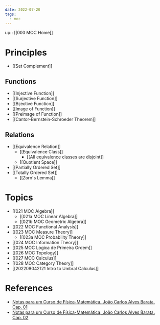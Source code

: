 ```yaml
---
date: 2022-07-20
tags:
  - moc
---
```

up:: [[000 MOC Home]]

# Principles
- [[Set Complement]]

## Functions
- [[Injective Function]]
- [[Surjective Function]]
- [[Bijective Function]]
- [[Image of Function]]
- [[Preimage of Function]]
- [[Cantor-Bernstein-Schroeder Theorem]]

## Relations
- [[Equivalence Relation]]
	- [[Equivalence Class]]
		- [[All equivalence classes are disjoint]]
	- [[Quotient Space]]
- [[Partially Ordered Set]]
- [[Totally Ordered Set]]
	- [[Zorn's Lemma]]
# Topics
- [[021 MOC Algebra]]
	- [[021a MOC Linear Algebra]]
	- [[021b MOC Geometric Algebra]]
- [[022 MOC Functional Analysis]]
- [[023 MOC Measure Theory]]
	- [[023a MOC Probability Theory]]
- [[024 MOC Information Theory]]
- [[025 MOC Lógica de Primeira Ordem]]
- [[026 MOC Topology]]
- [[027 MOC Calculus]]
- [[028 MOC Category Theory]]
- [[202208042121 Intro to Umbral Calculus]]

# References
- [Notas para um Curso de Física-Matemática, João Carlos Alves Barata. Cap. 01](http://denebola.if.usp.br/~jbarata/Notas_de_aula/arquivos/nc-cap01.pdf)
- [Notas para um Curso de Física-Matemática, João Carlos Alves Barata. Cap. 02](http://denebola.if.usp.br/~jbarata/Notas_de_aula/arquivos/nc-cap02.pdf)